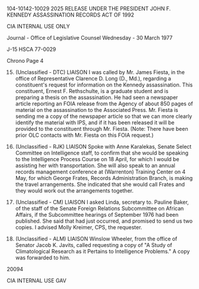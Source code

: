 104-10142-10029
2025 RELEASE UNDER THE PRESIDENT JOHN F. KENNEDY ASSASSINATION RECORDS ACT OF 1992

CIA INTERNAL USE ONLY

Journal - Office of Legislative Counsel
Wednesday - 30 March 1977

J-15
HSCA
77-0029

Chrono
Page 4

15. (Unclassified - DTC) LIAISON I was called by Mr. James
Fiesta, in the office of Representative Clarence D. Long (D., Md.),
regarding a constituent's request for information on the Kennedy
assassination. This constituent, Ernest F. Rethschulte, is a graduate
student and is preparing a thesis on the assassination. He had seen
a newspaper article reporting an FOIA release from the Agency of
about 850 pages of material on the assassination to the Associated
Press. Mr. Fiesta is sending me a copy of the newspaper article
so that we can more clearly identify the material with IPS, and if
it has been released it will be provided to the constituent through
Mr. Fiesta. (Note: There have been prior OLC contacts with
Mr. Fiesta on this FOIA request.)

16. (Unclassified - RJK) LIAISON Spoke with Anne Karalekas,
Senate Select Committee on Intelligence staff, to confirm that she would
be speaking to the Intelligence Process Course on 18 April, for which
I would be assisting her with transportation. She will also speak to an
annual records management conference at (Warrenton) Training Center
on 4 May, for which George Frates, Records Administration Branch,
is making the travel arrangements. She indicated that she would call
Frates and they would work out the arrangements together.

17. (Unclassified - CM) LIAISON I asked Linda, secretary to.
Pauline Baker, of the staff of the Senate Foreign Relations Subcommittee
on African Affairs, if the Subcommittee hearings of September 1976
had been published. She said that had just occurred, and promised to send
us two copies. I advised Molly Kreimer, CPS, the requester.

18. (Unclassified - ALM) LIAISON Winslow Wheeler, from the
office of Senator Jacob K. Javits, called requesting a copy of "A Study
of Climatological Research as it Pertains to Intelligence Problems." A
copy was forwarded to him.

20094

CIA INTERNAL USE GAV
